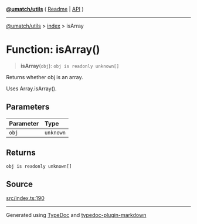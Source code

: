 [**@umatch/utils**](../../README.md) ( [Readme](../../README.md) \| [API](../../API.md) )

---

[@umatch/utils](../../API.md) > [index](../README.md) > isArray

# Function: isArray()

> **isArray**(`obj`): `obj is readonly unknown[]`

Returns whether obj is an array.

Uses Array.isArray().

## Parameters

| Parameter | Type      |
| :-------- | :-------- |
| `obj`     | `unknown` |

## Returns

`obj is readonly unknown[]`

## Source

[src/index.ts:190](https://github.com/umatch-oficial/utils/blob/00cf87f/src/index.ts#L190)

---

Generated using [TypeDoc](https://typedoc.org/) and [typedoc-plugin-markdown](https://www.npmjs.com/package/typedoc-plugin-markdown)

